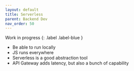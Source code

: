 ```yaml
---
layout: default
title: Serverless
parent: Backend Dev
nav_order: 50
---
```


Work in progress
{: .label .label-blue }

* Be able to run locally
* JS runs everywhere
* Serverless is a good abstraction tool
* API Gateway adds latency, but also a bunch of capability